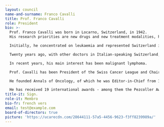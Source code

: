 ```yaml
---
layout: council
name-and-surname: Franco Cavalli
title: Prof. Franco Cavalli
role: President
bio: >-
  Prof. Franco Cavalli was born in Locarno, Switzerland, in 1942.
  His research priorities are new drugs and new treatment modalities, haematological malignancies, including lymphomas, and breast cancer.

  Initially, he concentrated on leukaemia and represented Switzerland in the Cancer and Leukaemia Group B. Later, his research focused on breast cancer.

  Twenty years ago, with other doctors in Italian-speaking Switzerland, he founded the Association for Medical Aid to Central America. Through this association, he has coordinated many projects in Nicaragua, El Salvador, Guatemala and Mexico. He is also President of the Southern New Drug Organisation.

  In recent years, his main interest has been malignant lymphoma. 

  Prof. Cavalli has been President of the Swiss Cancer League and Chairman of the Swiss Group for Clinical Cancer Research. He has also chaired the early clinical trials group of the European Organization for Research and Treatment of Cancer. For the last two decades, he has served on the scientific committee of the European School of Oncology.

  He founded Annals of Oncology, of which he was Editor-in-Chief from 1990 to 2000. 

  He has received 19 international awards - among them the Pezcoller Award in Trento, Italy, the New Drug Development Organization Honorary Award in Amsterdam, The Netherland  the Greidinger Award in Haifa, Israel, and the Waldman Award in Omaha, Nebraska, USA.
title-it: Sign.
role-it: Membro
bio-fr: french vers
email: test@example.com
board-of-directors: true
picture: 'https://ucarecdn.com/28644111-57a5-4456-9623-f3ff8239989a/'
---
```


